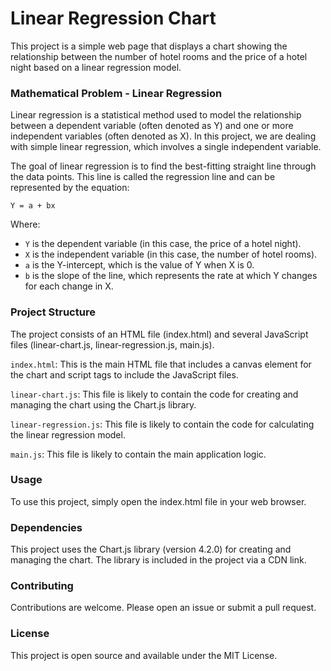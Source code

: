 # Linear Regression Chart
This project is a simple web page that displays a chart showing the relationship between the number of hotel rooms and the price of a hotel night based on a linear regression model.

### Mathematical Problem - Linear Regression
Linear regression is a statistical method used to model the relationship between a dependent variable (often denoted as Y) and one or more independent variables (often denoted as X). In this project, we are dealing with simple linear regression, which involves a single independent variable.

The goal of linear regression is to find the best-fitting straight line through the data points. This line is called the regression line and can be represented by the equation:

`Y = a + bx`

Where:

- `Y` is the dependent variable (in this case, the price of a hotel night).
- `X` is the independent variable (in this case, the number of hotel rooms).
- `a` is the Y-intercept, which is the value of Y when X is 0.
- `b` is the slope of the line, which represents the rate at which Y changes for each change in X.

### Project Structure
The project consists of an HTML file (index.html) and several JavaScript files (linear-chart.js, linear-regression.js, main.js).

`index.html`: This is the main HTML file that includes a canvas element for the chart and script tags to include the JavaScript files.

`linear-chart.js`: This file is likely to contain the code for creating and managing the chart using the Chart.js library.

`linear-regression.js`: This file is likely to contain the code for calculating the linear regression model.

`main.js`: This file is likely to contain the main application logic.

### Usage
To use this project, simply open the index.html file in your web browser.

### Dependencies
This project uses the Chart.js library (version 4.2.0) for creating and managing the chart. The library is included in the project via a CDN link.

### Contributing
Contributions are welcome. Please open an issue or submit a pull request.

### License
This project is open source and available under the MIT License.